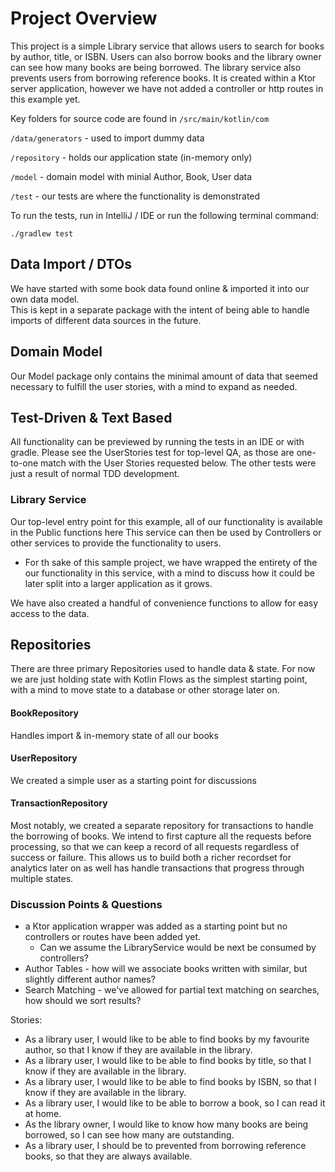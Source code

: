 # Project Overview
This project is a simple Library service that allows users to search for books by author, title, or ISBN. 
Users can also borrow books and the library owner can see how many books are being borrowed. 
The library service also prevents users from borrowing reference books.
It is created within a Ktor server application, however we have not added a
controller or http routes in this example yet.

Key folders for source code are found in `/src/main/kotlin/com`

`/data/generators` - used to import dummy data

`/repository` - holds our application state (in-memory only)

`/model` - domain model with minial Author, Book, User data

`/test` - our tests are where the functionality is demonstrated


To run the tests, run in IntelliJ / IDE or run the following terminal command:
```
./gradlew test
```

## Data Import / DTOs
We have started with some book data found online & imported it into our own data model.  
This is kept in a separate package with the intent of being able to handle
imports of different data sources in the future.

## Domain Model
Our Model package only contains the minimal amount of data that seemed necessary
to fulfill the user stories, with a mind to expand as needed.

## Test-Driven & Text Based
All functionality can be previewed by running the tests in an IDE or with gradle.
Please see the UserStories test for top-level QA, as those are one-to-one match
with the User Stories requested below. The other tests were just a result of 
normal TDD development.

### Library Service
Our top-level entry point for this example, all of our functionality is available in the Public functions here
This service can then be used by Controllers or other services to provide the functionality to users.


* For th sake of this sample project, we have wrapped the entirety of the
our functionality in this service, with a mind to discuss how it could be later
split into a larger application as it grows.

We have also created a handful of convenience functions to allow for easy access to the data.

## Repositories
There are three primary Repositories used to handle data & state.
For now we are just holding state with Kotlin Flows as the simplest starting point,
with a mind to move state to a database or other storage later on.

#### BookRepository
Handles import & in-memory state of all our books

#### UserRepository
We created a simple user as a starting point for discussions

#### TransactionRepository
Most notably, we created a separate repository for transactions to handle the borrowing of books.
We intend to first capture all the requests before processing, so that we can
keep a record of all requests regardless of success or failure.  This allows us to build
both a richer recordset for analytics later on as well has handle transactions that
progress through multiple states.

### Discussion Points & Questions
- a Ktor application wrapper was added as a starting point but no controllers or routes have been added yet.  
  - Can we assume the LibraryService would be next be consumed by controllers? 
- Author Tables - how will we associate books written with similar, but slightly different author names?
- Search Matching - we've allowed for partial text matching on searches, how should we sort results?

Stories:

- As a library user, I would like to be able to find books by my favourite author, so that I know if they are available in the library.
- As a library user, I would like to be able to find books by title, so that I know if they are available in the library.
- As a library user, I would like to be able to find books by ISBN, so that I know if they are available in the library.
- As a library user, I would like to be able to borrow a book, so I can read it at home.
- As the library owner, I would like to know how many books are being borrowed, so I can see how many are outstanding.
- As a library user, I should be to prevented from borrowing reference books, so that they are always available.


